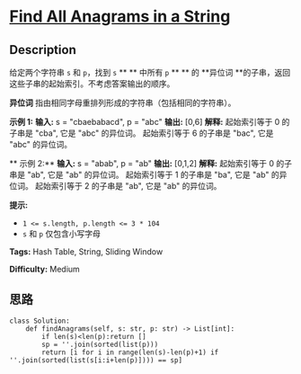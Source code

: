 # [Find All Anagrams in a String][title]

## Description

给定两个字符串 `s` 和 `p`，找到 `s` ** ** 中所有 `p` ** ** 的  **异位词
**的子串，返回这些子串的起始索引。不考虑答案输出的顺序。

**异位词** 指由相同字母重排列形成的字符串（包括相同的字符串）。



**示例  1:**
            **输入:** s = "cbaebabacd", p = "abc"    **输出:** [0,6]    **解释:**    起始索引等于 0 的子串是 "cba", 它是 "abc" 的异位词。    起始索引等于 6 的子串是 "bac", 它是 "abc" 的异位词。    

**  示例 2:**
            **输入:** s = "abab", p = "ab"    **输出:** [0,1,2]    **解释:**    起始索引等于 0 的子串是 "ab", 它是 "ab" 的异位词。    起始索引等于 1 的子串是 "ba", 它是 "ab" 的异位词。    起始索引等于 2 的子串是 "ab", 它是 "ab" 的异位词。    



**提示:**

  * `1 <= s.length, p.length <= 3 * 104`
  * `s` 和 `p` 仅包含小写字母


**Tags:** Hash Table, String, Sliding Window

**Difficulty:** Medium

## 思路

``` python3
class Solution:
    def findAnagrams(self, s: str, p: str) -> List[int]:
        if len(s)<len(p):return []
        sp = ''.join(sorted(list(p)))
        return [i for i in range(len(s)-len(p)+1) if ''.join(sorted(list(s[i:i+len(p)]))) == sp]
```

[title]: https://leetcode-cn.com/problems/find-all-anagrams-in-a-string
